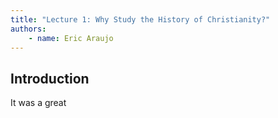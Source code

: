 ```yaml
---
title: "Lecture 1: Why Study the History of Christianity?"
authors:
    - name: Eric Araujo
---
```


## Introduction

It was a great 